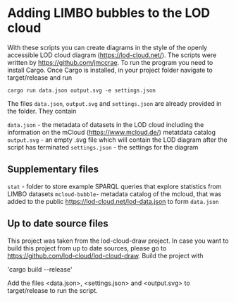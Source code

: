 # Adding LIMBO bubbles to the LOD cloud
With these scripts you can create diagrams in the style of the openly accessible LOD cloud diagram (https://lod-cloud.net/). The scripts were written by https://github.com/jmccrae. To run the program you need to install Cargo. Once Cargo is installed, in your project folder navigate to target/release and run

`cargo run data.json output.svg -e settings.json`

The files `data.json`, `output.svg` and `settings.json` are already provided in the folder. They contain

`data.json` - the metadata of datasets in the LOD cloud including the information on the mCloud (https://www.mcloud.de/) metatdata catalog
`output.svg` - an empty .svg file which will contain the LOD diagram after the script has terminated
`settings.json` - the settings for the diagram 

## Supplementary files
`stat` - folder to store example SPARQL queries that explore statistics from LIMBO datasets
`mcloud-bubble`- metadata catalog of the mcloud, that was added to the public https://lod-cloud.net/lod-data.json to form `data.json`

## Up to date source files
This project was taken from the lod-cloud-draw project. In case you want to build this project from up to date sources, please go to https://github.com/lod-cloud/lod-cloud-draw. Build the project with 

'cargo build --release'

Add the files <data.json>, <settings.json> and <output.svg> to target/release to run the script.
